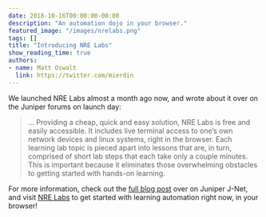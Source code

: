 ```yaml
---
date: 2018-10-16T00:00:00-00:00
description: "An automation dojo in your browser."
featured_image: "/images/nrelabs.png"
tags: []
title: "Introducing NRE Labs"
show_reading_time: true
authors:
- name: Matt Oswalt
  link: https://twitter.com/mierdin
---
```


We launched NRE Labs almost a month ago now, and wrote about it over on the Juniper forums on launch day:

> ... Providing a cheap, quick and easy solution, NRE Labs is free and easily accessible. It includes live terminal access to one’s own network devices and linux systems, right in the browser. Each learning lab topic is pieced apart into lessons that are, in turn, comprised of short lab steps that each take only a couple minutes. This is important because it eliminates those overwhelming obstacles to getting started with hands-on learning.

For more information, check out the [full blog post](https://forums.juniper.net/t5/Enterprise-Cloud-and/Introducing-NRE-Labs/ba-p/381850) over on Juniper J-Net, and visit [NRE Labs](https://labs.networkreliability.engineering) to get started with learning automation right now, in your browser!
